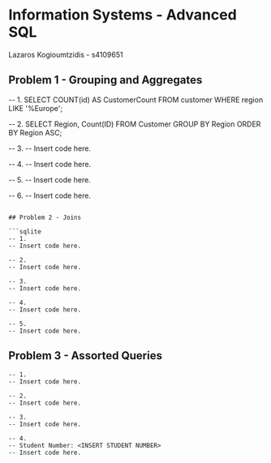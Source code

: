 # Information Systems - Advanced SQL


Lazaros Kogioumtzidis - s4109651


## Problem 1 - Grouping and Aggregates

-- 1.
SELECT COUNT(id) AS CustomerCount 
FROM customer 
WHERE region LIKE '%Europe';

-- 2.
SELECT Region, Count(ID)
FROM Customer
GROUP BY Region
ORDER BY Region ASC;

-- 3.
-- Insert code here.

-- 4.
-- Insert code here.

-- 5.
-- Insert code here.

-- 6.
-- Insert code here.

```

## Problem 2 - Joins

```sqlite
-- 1.
-- Insert code here.

-- 2.
-- Insert code here.

-- 3.
-- Insert code here.

-- 4.
-- Insert code here.

-- 5.
-- Insert code here.
```



## Problem 3 - Assorted Queries

```sqlite
-- 1.
-- Insert code here.

-- 2.
-- Insert code here.

-- 3.
-- Insert code here.

-- 4.
-- Student Number: <INSERT STUDENT NUMBER>
-- Insert code here.
```

